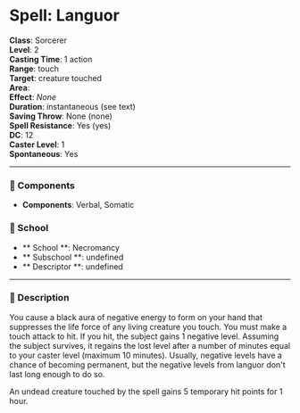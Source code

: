 
# Spell: Languor
**Class**: Sorcerer  
**Level**: 2  
**Casting Time**: 1 action  
**Range**: touch  
**Target**: creature touched  
**Area**:   
**Effect**: _None_  
**Duration**: instantaneous (see text)  
**Saving Throw**: None (none)  
**Spell Resistance**: Yes (yes)  
**DC**: 12  
**Caster Level**: 1  
**Spontaneous**: Yes

---

### 🔮 Components
- **Components**: Verbal, Somatic

### 🏫 School
- ** School **: Necromancy
- ** Subschool **: undefined
- ** Descriptor **: undefined
---

### 📜 Description
You cause a black aura of negative energy to form on your hand that suppresses the life force of any living creature you touch. You must make a touch attack to hit. If you hit, the subject gains 1 negative level. Assuming the subject survives, it regains the lost level after a number of minutes equal to your caster level (maximum 10 minutes). Usually, negative levels have a chance of becoming permanent, but the negative levels from languor don't last long enough to do so. 

An undead creature touched by the spell gains 5 temporary hit points for 1 hour.
